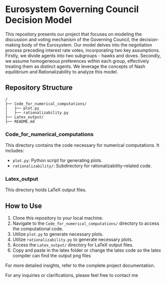 # Eurosystem Governing Council Decision Model

This repository presents our project that focuses on modeling the discussion and voting mechanism of the Governing Council, the decision-making body of the Eurosystem. Our model delves into the negotiation process preceding interest rate votes, incorporating two key assumptions. Firstly, we divide agents into two subgroups - hawks and doves. Secondly, we assume homogeneous preferences within each group, effectively treating them as distinct agents. We leverage the concepts of Nash equilibrium and Rationalizability to analyze this model.

## Repository Structure

```
/
├── Code_for_numerical_computations/
│   ├── plot.py
│   ├── rationalizability.py
├── Latex_output/
├── README.md
```

### Code_for_numerical_computations

This directory contains the code necessary for numerical computations. It includes:
- `plot.py`: Python script for generating plots.
- `rationalizability/`: Subdirectory for rationalizability-related code.

### Latex_output

This directory holds LaTeX output files.

## How to Use

1. Clone this repository to your local machine.
2. Navigate to the `Code_for_numerical_computations/` directory to access the computational code.
3. Utilize `plot.py` to generate necessary plots.
4. Utilize `rationalizability.py` to generate necessary plots.
5. Access the `Latex_output/` directory for LaTeX output files.
6. Copy and paste in the latex folder or change the latex code so the latex compiler can find the output png files

For more detailed insights, refer to the complete project documentation.

For any inquiries or clarifications, please feel free to contact me